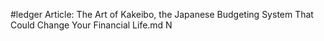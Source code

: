 #ledger
Article: The Art of Kakeibo, the Japanese Budgeting System That Could Change Your Financial Life.md N
